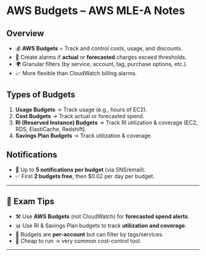 # AWS Budgets – AWS MLE-A Notes

## Overview
- 💰 **AWS Budgets** = Track and control costs, usage, and discounts.  
- 🔔 Create alarms if **actual** or **forecasted** charges exceed thresholds.  
- 🌍 Granular filters (by service, account, tag, purchase options, etc.).  
- 📈 More flexible than CloudWatch billing alarms.  

## Types of Budgets
1. **Usage Budgets** → Track usage (e.g., hours of EC2).  
2. **Cost Budgets** → Track actual or forecasted spend.  
3. **RI (Reserved Instance) Budgets** → Track RI utilization & coverage (EC2, RDS, ElastiCache, Redshift).  
4. **Savings Plan Budgets** → Track utilization & coverage.  

## Notifications
- 📧 Up to **5 notifications per budget** (via SNS/email).  
- ✅ First **2 budgets free**, then $0.02 per day per budget.  

---

## 🔑 Exam Tips
- 🛠️ Use **AWS Budgets** (not CloudWatch) for **forecasted spend alerts**.  
- 📊 Use RI & Savings Plan budgets to track **utilization and coverage**.  
- 🔔 Budgets are **per-account** but can filter by tags/services.  
- 💸 Cheap to run → very common cost-control tool.  

---
